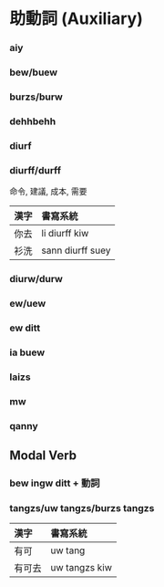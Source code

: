 # 助動詞 (Auxiliary)

### aiy

### bew/buew

### burzs/burw

### dehhbehh

### diurf

### diurff/durff

命令, 建議, 成本, 需要

| 漢字 | 書寫系統 |
| :--- | :--- |
| 你去 | li diurff kiw |
| 衫洗 | sann diurff suey |

### diurw/durw

### ew/uew

### ew ditt

### ia buew

### laizs

### mw

### qanny

## Modal Verb

### bew ingw ditt + 動詞

### tangzs/uw tangzs/burzs tangzs

| 漢字 | 書寫系統 |
| :--- | :--- |
| 有可 | uw tang |
| 有可去 | uw tangzs kiw |
